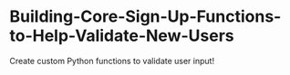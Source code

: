 # Building-Core-Sign-Up-Functions-to-Help-Validate-New-Users
Create custom Python functions to validate user input!
